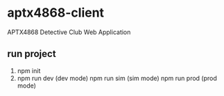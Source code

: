 # aptx4868-client

APTX4868 Detective Club Web Application

## run project

1. npm init
2. npm run dev (dev mode)
   npm run sim (sim mode)
   npm run prod (prod mode)
